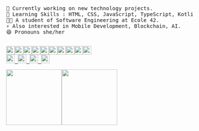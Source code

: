 <!-- #   What's Up <img height="28em" src="https://raw.githubusercontent.com/kaueMarques/kaueMarques/master/hi.gif"  -->
<!-- Hi  <img height="28em" src="https://raw.githubusercontent.com/kaueMarques/kaueMarques/master/hi.gif" >, I am Carla -->
<pre>

🔭 Currently working on new technology projects.
🧠 Learning Skills : HTML, CSS, JavaScript, TypeScript, Kotlin, C and languages.
👩‍🎓 A student of Software Engineering at Ecole 42.
⚡ Also interested in Mobile Development, Blockchain, AI.
😄 Pronouns she/her
<p align="left">
<img height="23em" src="https://img.shields.io/badge/C-0D1117?style=for-the-badge&logo=c&logoColor=white"/><img height="23em" src="https://img.shields.io/badge/Java-0D1117?style=for-the-badge&logo=java&logoColor=tomato"/><img height="23em" src="https://img.shields.io/badge/css-0D1117?style=for-the-badge&logo=css&logoColor=blue"/><img height="23em" src="https://img.shields.io/badge/Kotlin-0D1117?style=for-the-badge&logo=kotlin&logoColor=white"/><img height="23em" src="https://img.shields.io/badge/HTML-0D1117?style=for-the-badge&logo=html5&logoColor=ab3f27"/><img height="23em" src="https://img.shields.io/badge/Linux-0D1117?style=for-the-badge&logo=linux&logoColor=#22272e"/><img height="23em" src="https://img.shields.io/badge/Shell_Script-0D1117?style=for-the-badge&logo=gnu-bash&logoColor=white"/><img height="23em" src="https://img.shields.io/badge/Markdown-0D1117?style=for-the-badge&logo=markdown&logoColor=white"/><img height="23em" src="https://img.shields.io/badge/git-0D1117?style=for-the-badge&logo=git&logoColor=tomato"/><img height="23em" src="https://img.shields.io/badge/Javascript-0D1117?style=for-the-badge&logo=javascript&logoColor=white"/>
<a href="https://t.me/CarlalFranca"rel="nofollow"><img height="23em" src="https://img.shields.io/badge/Telegram-0D1117?style=for-the-badge&logo=telegram&logoColor=white%22/%3E"/> <a href="https://t.me/CarlalFranca"rel="nofollow"><img height="23em" src="https://img.shields.io/badge/LinkedIn-0D1117?style=for-the-badge&logo=linkedin&logoColor=white"/> <a href="mailto:carlalrfranca@protonmail.com"rel="nofollow"><img height="23em" src="https://img.shields.io/badge/ProtonMail-0D1117?style=for-the-badge&logo=protonmail&logoColor=white"/> <a href="https://twitter.com/CarlaRFranca"><img height="23em" src="https://img.shields.io/badge/Twitter-0D1117?style=for-the-badge&logo=Twitter&logoColor=white"/>
<div><img height="150em" src="https://github-readme-stats.vercel.app/api/top-langs/?username=carlarfranca&layout=compact&langs_count=7&border_color=0D1117&bg_color=0D1117&title_color=8f989f&text_color=8f989f&icon_color=b55c5e"/><img height="150em" src="https://github-readme-stats.vercel.app/api?username=carlarfranca&show_icons=true&border_color=0D1117&bg_color=0D1117&title_color=8f989f&icon_color=b55c5e&text_color=8f989f&include_all_commits=true count_private=true"/></div></pre>
 <!--
<img src="https://img.shields.io/github/watchers/carlarfranca/carlarfranca?color=grey&label=views&logoColor=grey&style=social">
-->
